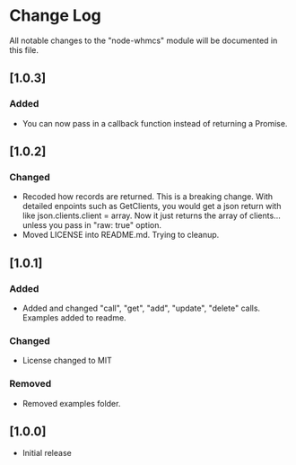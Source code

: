 # Change Log

All notable changes to the "node-whmcs" module will be documented in this file.

## [1.0.3]

### Added

- You can now pass in a callback function instead of returning a Promise.

## [1.0.2]

### Changed

- Recoded how records are returned. This is a breaking change. With detailed enpoints such as GetClients, you would get a json return with like json.clients.client = array. Now it just returns the array of clients... unless you pass in "raw: true" option.
- Moved LICENSE into README.md. Trying to cleanup.

## [1.0.1]

### Added

- Added and changed "call", "get", "add", "update", "delete" calls. Examples added to readme.

### Changed

- License changed to MIT

### Removed

- Removed examples folder.

## [1.0.0]

- Initial release
